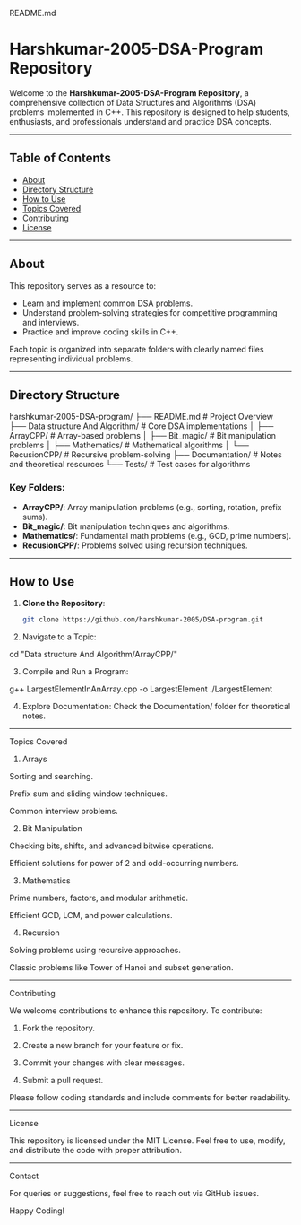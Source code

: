 README.md

# Harshkumar-2005-DSA-Program Repository

Welcome to the **Harshkumar-2005-DSA-Program Repository**, a comprehensive collection of Data Structures and Algorithms (DSA) problems implemented in C++. This repository is designed to help students, enthusiasts, and professionals understand and practice DSA concepts.

---

## **Table of Contents**
- [About](#about)
- [Directory Structure](#directory-structure)
- [How to Use](#how-to-use)
- [Topics Covered](#topics-covered)
- [Contributing](#contributing)
- [License](#license)

---

## **About**
This repository serves as a resource to:
- Learn and implement common DSA problems.
- Understand problem-solving strategies for competitive programming and interviews.
- Practice and improve coding skills in C++.

Each topic is organized into separate folders with clearly named files representing individual problems.

---

## **Directory Structure**

harshkumar-2005-DSA-program/ ├── README.md                     # Project Overview ├── Data structure And Algorithm/ # Core DSA implementations │   ├── ArrayCPP/                 # Array-based problems │   ├── Bit_magic/                # Bit manipulation problems │   ├── Mathematics/              # Mathematical algorithms │   └── RecusionCPP/              # Recursive problem-solving ├── Documentation/                # Notes and theoretical resources └── Tests/                        # Test cases for algorithms

### **Key Folders**:
- **ArrayCPP/**: Array manipulation problems (e.g., sorting, rotation, prefix sums).
- **Bit_magic/**: Bit manipulation techniques and algorithms.
- **Mathematics/**: Fundamental math problems (e.g., GCD, prime numbers).
- **RecusionCPP/**: Problems solved using recursion techniques.

---

## **How to Use**
1. **Clone the Repository**:
   ```bash
   git clone https://github.com/harshkumar-2005/DSA-program.git

2. Navigate to a Topic:

cd "Data structure And Algorithm/ArrayCPP/"


3. Compile and Run a Program:

g++ LargestElementInAnArray.cpp -o LargestElement
./LargestElement


4. Explore Documentation: Check the Documentation/ folder for theoretical notes.




---

Topics Covered

1. Arrays

Sorting and searching.

Prefix sum and sliding window techniques.

Common interview problems.



2. Bit Manipulation

Checking bits, shifts, and advanced bitwise operations.

Efficient solutions for power of 2 and odd-occurring numbers.



3. Mathematics

Prime numbers, factors, and modular arithmetic.

Efficient GCD, LCM, and power calculations.



4. Recursion

Solving problems using recursive approaches.

Classic problems like Tower of Hanoi and subset generation.





---

Contributing

We welcome contributions to enhance this repository. To contribute:

1. Fork the repository.


2. Create a new branch for your feature or fix.


3. Commit your changes with clear messages.


4. Submit a pull request.



Please follow coding standards and include comments for better readability.


---

License

This repository is licensed under the MIT License. Feel free to use, modify, and distribute the code with proper attribution.


---

Contact

For queries or suggestions, feel free to reach out via GitHub issues.

Happy Coding!

